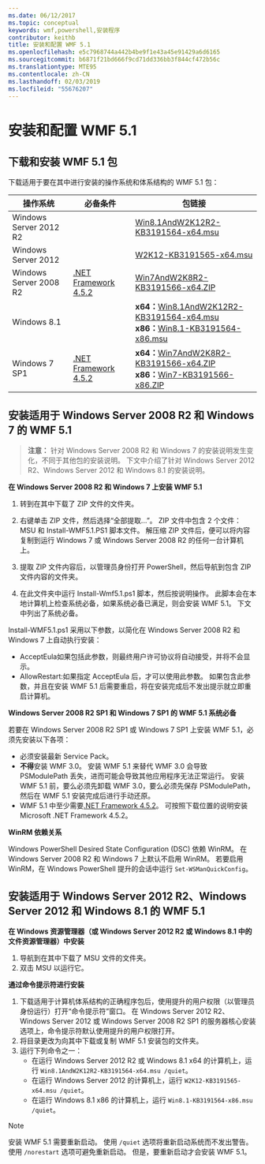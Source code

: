 ```yaml
---
ms.date: 06/12/2017
ms.topic: conceptual
keywords: wmf,powershell,安装程序
contributor: keithb
title: 安装和配置 WMF 5.1
ms.openlocfilehash: e5c7968744a442b4be9f1e43a45e91429a6d6165
ms.sourcegitcommit: b6871f21bd666f9cd71dd336bb3f844cf472b56c
ms.translationtype: MTE95
ms.contentlocale: zh-CN
ms.lasthandoff: 02/03/2019
ms.locfileid: "55676207"
---
```

# <a name="install-and-configure-wmf-51"></a>安装和配置 WMF 5.1 #


## <a name="download-and-install-the-wmf-51-package"></a>下载和安装 WMF 5.1 包

下载适用于要在其中进行安装的操作系统和体系结构的 WMF 5.1 包：

| 操作系统       | 必备条件           | 包链接                          |
|------------------------|-------------------------|----------------------------------------|
| Windows Server 2012 R2 |                         | [Win8.1AndW2K12R2-KB3191564-x64.msu][] |
| Windows Server 2012    |                         | [W2K12-KB3191565-x64.msu][]            |
| Windows Server 2008 R2 | [.NET Framework 4.5.2][]| [Win7AndW2K8R2-KB3191566-x64.ZIP][]    |
| Windows 8.1            |                         | **x64：**[Win8.1AndW2K12R2-KB3191564-x64.msu][]</br>**x86：**[Win8.1-KB3191564-x86.msu][] |
| Windows 7 SP1          | [.NET Framework 4.5.2][]| **x64：**[Win7AndW2K8R2-KB3191566-x64.ZIP][]</br>**x86：**[Win7-KB3191566-x86.ZIP][] |

[.NET Framework 4.5.2]: https://www.microsoft.com/download/details.aspx?id=42642
[W2K12-KB3191565-x64.msu]: https://go.microsoft.com/fwlink/?linkid=839513
[Win7-KB3191566-x86.ZIP]: https://go.microsoft.com/fwlink/?linkid=839522
[Win7AndW2K8R2-KB3191566-x64.ZIP]: https://go.microsoft.com/fwlink/?linkid=839523
[Win8.1-KB3191564-x86.msu]: https://go.microsoft.com/fwlink/?linkid=839521
[Win8.1AndW2K12R2-KB3191564-x64.msu]: https://go.microsoft.com/fwlink/?linkid=839516

## <a name="install-wmf-51-for-windows-server-2008-r2-and-windows-7"></a>安装适用于 Windows Server 2008 R2 和 Windows 7 的 WMF 5.1

> **注意：** 针对 Windows Server 2008 R2 和 Windows 7 的安装说明发生变化，不同于其他包的安装说明。 下文中介绍了针对 Windows Server 2012 R2、Windows Server 2012 和 Windows 8.1 的安装说明。

**在 Windows Server 2008 R2 和 Windows 7 上安装 WMF 5.1**

1. 转到在其中下载了 ZIP 文件的文件夹。

2. 右键单击 ZIP 文件，然后选择“全部提取...”。 ZIP 文件中包含 2 个文件：MSU 和 Install-WMF5.1.PS1 脚本文件。
解压缩 ZIP 文件后，便可以将内容复制到运行 Windows 7 或 Windows Server 2008 R2 的任何一台计算机上。

3. 提取 ZIP 文件内容后，以管理员身份打开 PowerShell，然后导航到包含 ZIP 文件内容的文件夹。

4. 在此文件夹中运行 Install-Wmf5.1.ps1 脚本，然后按说明操作。 此脚本会在本地计算机上检查系统必备，如果系统必备已满足，则会安装 WMF 5.1。 下文中列出了系统必备。

Install-WMF5.1.ps1 采用以下参数，以简化在 Windows Server 2008 R2 和 Windows 7 上自动执行安装：

- AcceptEula如果包括此参数，则最终用户许可协议将自动接受，并将不会显示。
- AllowRestart:如果指定 AcceptEula 后，才可以使用此参数。 如果包含此参数，并且在安装 WMF 5.1 后需要重启，将在安装完成后不发出提示就立即重启计算机。

**Windows Server 2008 R2 SP1 和 Windows 7 SP1 的 WMF 5.1 系统必备**

若要在 Windows Server 2008 R2 SP1 或 Windows 7 SP1 上安装 WMF 5.1，必须先安装以下各项：
- 必须安装最新 Service Pack。
- **不得**安装 WMF 3.0。 安装 WMF 5.1 来替代 WMF 3.0 会导致 PSModulePath 丢失，进而可能会导致其他应用程序无法正常运行。 安装 WMF 5.1 前，要么必须先卸载 WMF 3.0，要么必须先保存 PSModulePath，然后在 WMF 5.1 安装完成后进行手动还原。
- WMF 5.1 中至少需要[.NET Framework 4.5.2](https://www.microsoft.com/en-ca/download/details.aspx?id=42642)。
可按照下载位置的说明安装 Microsoft .NET Framework 4.5.2。

**WinRM 依赖关系**

Windows PowerShell Desired State Configuration (DSC) 依赖 WinRM。
在 Windows Server 2008 R2 和 Windows 7 上默认不启用 WinRM。
若要启用 WinRM，在 Windows PowerShell 提升的会话中运行 `Set-WSManQuickConfig`。


## <a name="install-wmf-51-for-windows-server-2012-r2-windows-server-2012-and-windows-81"></a>安装适用于 Windows Server 2012 R2、Windows Server 2012 和 Windows 8.1 的 WMF 5.1
**在 Windows 资源管理器（或 Windows Server 2012 R2 或 Windows 8.1 中的文件资源管理器）中安装**

1. 导航到在其中下载了 MSU 文件的文件夹。
2. 双击 MSU 以运行它。

**通过命令提示符进行安装**

1. 下载适用于计算机体系结构的正确程序包后，使用提升的用户权限（以管理员身份运行）打开“命令提示符”窗口。 在 Windows Server 2012 R2、Windows Server 2012 或 Windows Server 2008 R2 SP1 的服务器核心安装选项上，命令提示符默认使用提升的用户权限打开。
2. 将目录更改为向其中下载或复制 WMF 5.1 安装包的文件夹。
3. 运行下列命令之一：
   - 在运行 Windows Server 2012 R2 或 Windows 8.1 x64 的计算机上，运行 `Win8.1AndW2K12R2-KB3191564-x64.msu /quiet`。
   - 在运行 Windows Server 2012 的计算机上，运行 `W2K12-KB3191565-x64.msu /quiet`。
   - 在运行 Windows 8.1 x86 的计算机上，运行 `Win8.1-KB3191564-x86.msu /quiet`。

> [!NOTE]
> 安装 WMF 5.1 需要重新启动。 使用 `/quiet` 选项将重新启动系统而不发出警告。
> 使用 `/norestart` 选项可避免重新启动。 但是，要重新启动才会安装 WMF 5.1。
